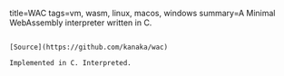 title=WAC
tags=vm, wasm, linux, macos, windows
summary=A Minimal WebAssembly interpreter written in C.
~~~~~~

[Source](https://github.com/kanaka/wac)

Implemented in C. Interpreted.
